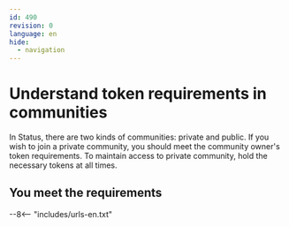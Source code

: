 ```yaml
---
id: 490
revision: 0
language: en
hide:
  - navigation
---
```


# Understand token requirements in communities

In Status, there are two kinds of communities: private and public. If you wish to join a private community, you should meet the community owner's token requirements. To maintain access to private community, hold the necessary tokens at all times.

<!--colocar uma nota que o tolken nao fica preso e que pode ser usado, porem isso faz com que vc perca acesso a comunidade caso nao hold os tolkens necessarios.-->

## You meet the requirements

<!--
image
-->

<!--dizer claramente que o sistema reconhece que voce tem os tokens mas que isso nao inviade sua privacidade? fala com o jhon hoje.-->



--8<-- "includes/urls-en.txt"
